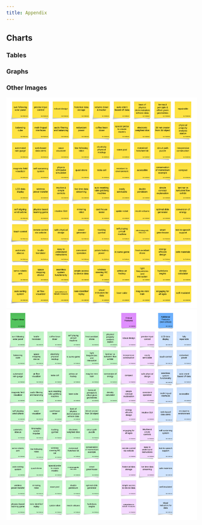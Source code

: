 ```yaml
---
title: Appendix
---
```


## Charts

### Tables

### Graphs

### Other Images

![stage 1](./assets/ideation.png)
![stage 2](./assets/sorted.png)
